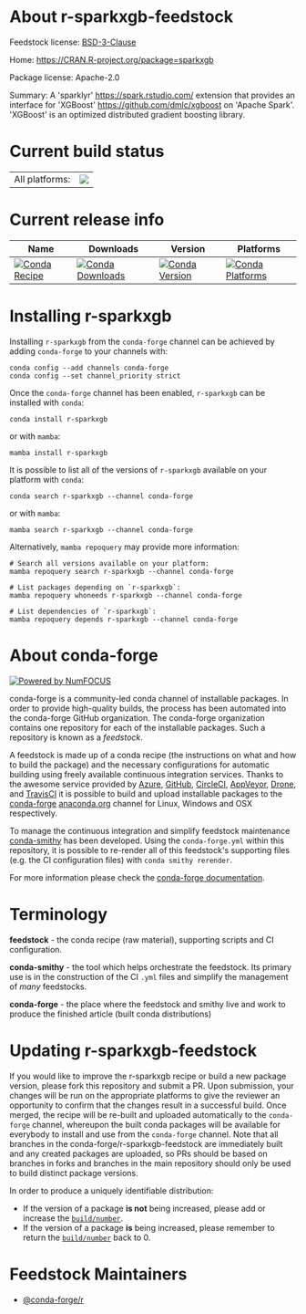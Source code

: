 About r-sparkxgb-feedstock
==========================

Feedstock license: [BSD-3-Clause](https://github.com/conda-forge/r-sparkxgb-feedstock/blob/main/LICENSE.txt)

Home: https://CRAN.R-project.org/package=sparkxgb

Package license: Apache-2.0

Summary: A 'sparklyr' <https://spark.rstudio.com/> extension that provides an  interface for 'XGBoost' <https://github.com/dmlc/xgboost> on 'Apache Spark'. 'XGBoost' is an  optimized distributed gradient boosting library.

Current build status
====================


<table><tr><td>All platforms:</td>
    <td>
      <a href="https://dev.azure.com/conda-forge/feedstock-builds/_build/latest?definitionId=6393&branchName=main">
        <img src="https://dev.azure.com/conda-forge/feedstock-builds/_apis/build/status/r-sparkxgb-feedstock?branchName=main">
      </a>
    </td>
  </tr>
</table>

Current release info
====================

| Name | Downloads | Version | Platforms |
| --- | --- | --- | --- |
| [![Conda Recipe](https://img.shields.io/badge/recipe-r--sparkxgb-green.svg)](https://anaconda.org/conda-forge/r-sparkxgb) | [![Conda Downloads](https://img.shields.io/conda/dn/conda-forge/r-sparkxgb.svg)](https://anaconda.org/conda-forge/r-sparkxgb) | [![Conda Version](https://img.shields.io/conda/vn/conda-forge/r-sparkxgb.svg)](https://anaconda.org/conda-forge/r-sparkxgb) | [![Conda Platforms](https://img.shields.io/conda/pn/conda-forge/r-sparkxgb.svg)](https://anaconda.org/conda-forge/r-sparkxgb) |

Installing r-sparkxgb
=====================

Installing `r-sparkxgb` from the `conda-forge` channel can be achieved by adding `conda-forge` to your channels with:

```
conda config --add channels conda-forge
conda config --set channel_priority strict
```

Once the `conda-forge` channel has been enabled, `r-sparkxgb` can be installed with `conda`:

```
conda install r-sparkxgb
```

or with `mamba`:

```
mamba install r-sparkxgb
```

It is possible to list all of the versions of `r-sparkxgb` available on your platform with `conda`:

```
conda search r-sparkxgb --channel conda-forge
```

or with `mamba`:

```
mamba search r-sparkxgb --channel conda-forge
```

Alternatively, `mamba repoquery` may provide more information:

```
# Search all versions available on your platform:
mamba repoquery search r-sparkxgb --channel conda-forge

# List packages depending on `r-sparkxgb`:
mamba repoquery whoneeds r-sparkxgb --channel conda-forge

# List dependencies of `r-sparkxgb`:
mamba repoquery depends r-sparkxgb --channel conda-forge
```


About conda-forge
=================

[![Powered by
NumFOCUS](https://img.shields.io/badge/powered%20by-NumFOCUS-orange.svg?style=flat&colorA=E1523D&colorB=007D8A)](https://numfocus.org)

conda-forge is a community-led conda channel of installable packages.
In order to provide high-quality builds, the process has been automated into the
conda-forge GitHub organization. The conda-forge organization contains one repository
for each of the installable packages. Such a repository is known as a *feedstock*.

A feedstock is made up of a conda recipe (the instructions on what and how to build
the package) and the necessary configurations for automatic building using freely
available continuous integration services. Thanks to the awesome service provided by
[Azure](https://azure.microsoft.com/en-us/services/devops/), [GitHub](https://github.com/),
[CircleCI](https://circleci.com/), [AppVeyor](https://www.appveyor.com/),
[Drone](https://cloud.drone.io/welcome), and [TravisCI](https://travis-ci.com/)
it is possible to build and upload installable packages to the
[conda-forge](https://anaconda.org/conda-forge) [anaconda.org](https://anaconda.org/)
channel for Linux, Windows and OSX respectively.

To manage the continuous integration and simplify feedstock maintenance
[conda-smithy](https://github.com/conda-forge/conda-smithy) has been developed.
Using the ``conda-forge.yml`` within this repository, it is possible to re-render all of
this feedstock's supporting files (e.g. the CI configuration files) with ``conda smithy rerender``.

For more information please check the [conda-forge documentation](https://conda-forge.org/docs/).

Terminology
===========

**feedstock** - the conda recipe (raw material), supporting scripts and CI configuration.

**conda-smithy** - the tool which helps orchestrate the feedstock.
                   Its primary use is in the construction of the CI ``.yml`` files
                   and simplify the management of *many* feedstocks.

**conda-forge** - the place where the feedstock and smithy live and work to
                  produce the finished article (built conda distributions)


Updating r-sparkxgb-feedstock
=============================

If you would like to improve the r-sparkxgb recipe or build a new
package version, please fork this repository and submit a PR. Upon submission,
your changes will be run on the appropriate platforms to give the reviewer an
opportunity to confirm that the changes result in a successful build. Once
merged, the recipe will be re-built and uploaded automatically to the
`conda-forge` channel, whereupon the built conda packages will be available for
everybody to install and use from the `conda-forge` channel.
Note that all branches in the conda-forge/r-sparkxgb-feedstock are
immediately built and any created packages are uploaded, so PRs should be based
on branches in forks and branches in the main repository should only be used to
build distinct package versions.

In order to produce a uniquely identifiable distribution:
 * If the version of a package **is not** being increased, please add or increase
   the [``build/number``](https://docs.conda.io/projects/conda-build/en/latest/resources/define-metadata.html#build-number-and-string).
 * If the version of a package **is** being increased, please remember to return
   the [``build/number``](https://docs.conda.io/projects/conda-build/en/latest/resources/define-metadata.html#build-number-and-string)
   back to 0.

Feedstock Maintainers
=====================

* [@conda-forge/r](https://github.com/conda-forge/r/)

